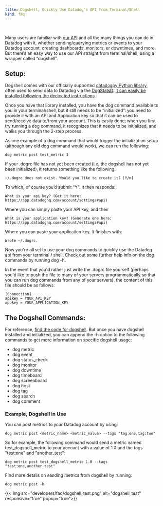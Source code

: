 ```yaml
---
title: Dogshell, Quickly Use Datadog’s API from Terminal/Shell
kind: faq
---
```


 

Many users are familiar with [our API](/api) and all the many things you can do in Datadog with it, whether sending/querying metrics or events to your Datadog account, creating dashboards, monitors, or downtimes, and more. But there’s an easy way to use our API straight from terminal/shell, using a wrapper called “dogshell”.

## Setup:

Dogshell comes with our officially supported [datadogpy Python library](https://github.com/DataDog/datadogpy), often used to send data to Datadog via the [DogStatsD](/developers/dogstatsd). [It can easily be installed following the dedicated instructions](https://github.com/DataDog/datadogpy#installation).

Once you have that library installed, you have the dog command available to you in your terminal/shell, but it still needs to be “initialized”: you need to provide it with an API and Application key so that it can be used to send/receive data to/from your account. This is easily done; when you first try running a dog command, it recognizes that it needs to be initialized, and walks you through the 2-step process.

As one example of a dog command that would trigger the initialization setup (although any old dog command would work), we can run the following:
```
dog metric post test_metric 1
```

If your .dogrc file has not yet been created (i.e, the dogshell has not yet been initialized), it returns something like the following:

```
~/.dogrc does not exist. Would you like to create it? [Y/n] 
```

To which, of course you’d submit “Y”. It then responds:

```
What is your api key? (Get it here: https://app.datadoghq.com/account/settings#api) 
```

Where you can simply paste your API key, and then
```
What is your application key? (Generate one here: https://app.datadoghq.com/account/settings#api)
```

Where you can paste your application key. It finishes with:
```
Wrote ~/.dogrc.
```

Now you're all set to use your dog commands to quickly use the Datadog api from your terminal / shell. Check out some further help info on the dog commands by running dog -h. 

In the event that you'd rather just write the .dogrc file yourself (perhaps you'd like to push the file to many of your servers programmatically so that you can run dog commands from any of your servers), the content of this file should be as follows:

```
[Connection]
apikey = YOUR_API_KEY
appkey = YOUR_APPLICATION_KEY
```

## The Dogshell Commands:

For reference, [find the code for dogshell](https://github.com/DataDog/datadogpy/tree/master/datadog/dogshell). But once you have dogshell installed and initialized, you can append the -h option to the following commands to get more information on specific dogshell usage:

* dog metric
* dog event
* dog status_check
* dog monitor
* dog downtime
* dog timeboard
* dog screenboard
* dog host
* dog tag
* dog search
* dog comment
 

### Example, Dogshell in Use

You can post metrics to your Datadog account by using:
```
dog metric post <metric_name> <metric_value> --tags "tag:one,tag:two"
```

So for example, the following command would send a metric named test_dogshell_metric to your account with a value of 1.0 and the tags "test:one" and "another_test":

```
dog metric post test_dogshell_metric 1.0 --tags "test:one,another_test"
```

Find more details on sending metrics from dogshell by running:
```
dog metric post -h
```

{{< img src="developers/faq/dogshell_test.png" alt="dogshell_test" responsive="true" popup="true">}}